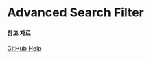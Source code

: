 # Advanced Search Filter

#### 참고 자료
[GitHub Help](https://help.github.com/en/github/searching-for-information-on-github/sorting-search-results#sort-by-updated-date)
<!--stackedit_data:
eyJoaXN0b3J5IjpbLTEyNTY1NDM0MzVdfQ==
-->